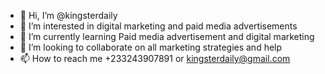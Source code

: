 - 👋 Hi, I’m @kingsterdaily
- 👀 I’m interested in digital marketing and paid media advertisements
- 🌱 I’m currently learning Paid media advertisement and digital marketing 
- 💞️ I’m looking to collaborate on all marketing strategies and help 
- 📫 How to reach me +233243907891 or kingsterdaily@gmail.com

<!---
kingsterdaily/kingsterdaily is a ✨ special ✨ repository because its `README.md` (this file) appears on your GitHub profile.
You can click the Preview link to take a look at your changes.
--->
